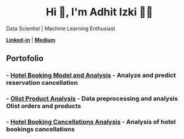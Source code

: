 <h1 align="center">Hi 👋, I'm Adhit Izki 👨‍🔬</h1>
Data Scientist | Machine Learning Enthusiast


**[Linked-in](https://www.linkedin.com/in/adhitya-izki-saputra-9b5077114/)** | 
**[Medium](https://medium.com/@adhitizki)**


## Portofolio
### - [Hotel Booking Model and Analysis](https://github.com/adhitizki/Hotel-Bookings) - Analyze and predict reservation cancellation
### - [Olist Product Analysis](https://github.com/adhitizki/olist-analysis) - Data preprocessing and analysis Olist orders and products
### - [Hotel Booking Cancellations Analysis](https://github.com/adhitizki/hotel-cancellations-analysis) - Analysis of hotel bookings cancellations
